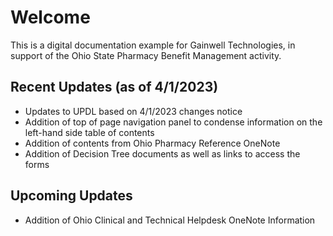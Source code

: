 # Welcome

This is a digital documentation example for Gainwell Technologies, in support of the Ohio State Pharmacy Benefit Management activity.

## Recent Updates (as of 4/1/2023)

- Updates to UPDL based on 4/1/2023 changes notice
- Addition of top of page navigation panel to condense information on the left-hand side table of contents
- Addition of contents from Ohio Pharmacy Reference OneNote
- Addition of Decision Tree documents as well as links to access the forms

## Upcoming Updates

- Addition of Ohio Clinical and Technical Helpdesk OneNote Information
